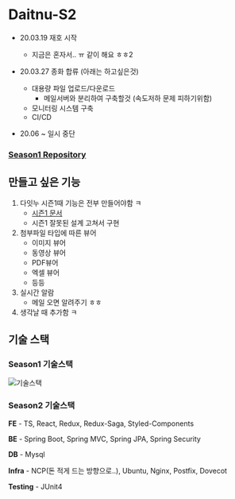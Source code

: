# Daitnu-S2

- 20.03.19 재호 시작

  - 지금은 혼자서.. ㅠ 같이 해요 ㅎㅎ2

- 20.03.27 종화 합류 (아래는 하고싶은것)
  - 대용량 파일 업로드/다운로드
    - 메일서버와 분리하여 구축할것 (속도저하 문제 피하기위함)
  - 모니터링 시스템 구축
  - CI/CD

- 20.06 ~ 일시 중단

### [Season1 Repository](https://github.com/connect-foundation/2019-06)

## 만들고 싶은 기능

1. 다잇누 시즌1때 기능은 전부 만들어야함 ㅋ
   - [시즌1 문서](https://docs.google.com/spreadsheets/d/18ZN7nae42eTuZcYPfB8H5yR_VzxCTVyE8_JS-o5YuTM/edit?usp=sharing)
   - 시즌1 잘못된 설계 고쳐서 구현
2. 첨부파일 타입에 따른 뷰어
   - 이미지 뷰어
   - 동영상 뷰어
   - PDF뷰어
   - 엑셀 뷰어
   - 등등
3. 실시간 알람
   - 메일 오면 알려주기 ㅎㅎ
4. 생각날 때 추가함 ㅋ

## 기술 스택

### Season1 기술스택

![기술스택](https://user-images.githubusercontent.com/33617083/71553794-c2afa100-2a58-11ea-9576-a216552105e3.PNG)

### Season2 기술스택

**FE** - TS, React, Redux, Redux-Saga, Styled-Components

**BE** - Spring Boot, Spring MVC, Spring JPA, Spring Security

**DB** - Mysql

**Infra** - NCP(돈 적게 드는 방향으로..), Ubuntu, Nginx, Postfix, Dovecot

**Testing** - JUnit4
